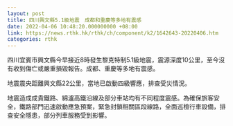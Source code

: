 ```yaml
---
layout: post
title: 四川興文縣5.1級地震　成都和重慶等多地有震感
date: 2022-04-06 10:48:20.000000000 +08:00
link: https://news.rthk.hk/rthk/ch/component/k2/1642643-20220406.htm
categories: rthk
---
```


四川宜賓市興文縣今早接近8時發生黎克特制5.1級地震，震源深度10公里，至今沒有收到傷亡或嚴重損毀報告。成都、重慶等多地有震感。

地震震央距離興文縣22公里，當地已啟動四級響應，排查受災情況。
 
地震造成成貴鐵路、綿瀘高鐵沿線及部分車站均有不同程度震感。為確保旅客安全，鐵路部門迅速啟動應急預案，緊急封鎖相關區段線路，全面巡檢行車設備，排查安全隱患，部分列車服務受到影響。

